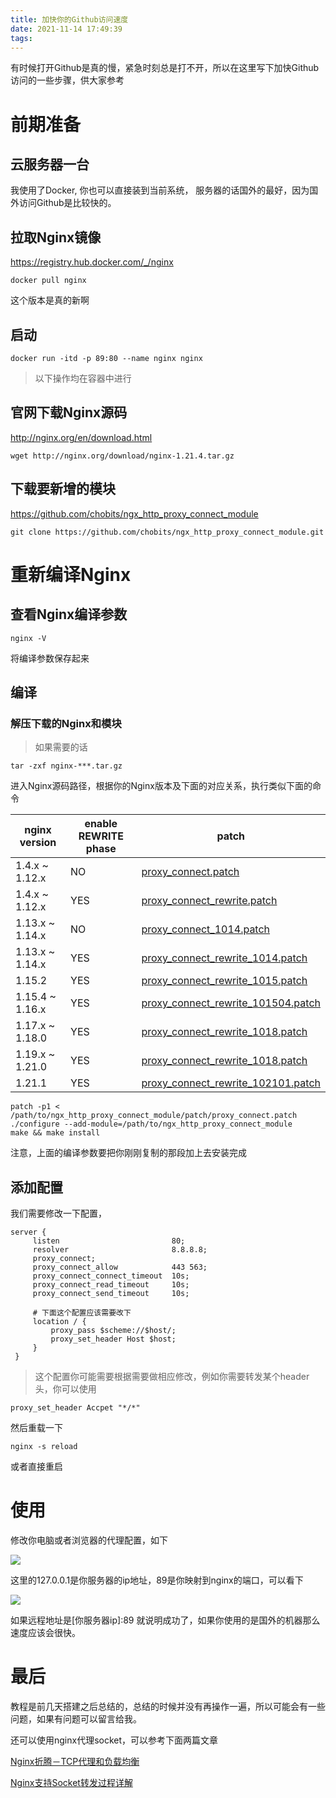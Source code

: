 ```yaml
---
title: 加快你的Github访问速度
date: 2021-11-14 17:49:39
tags:
---
```


有时候打开Github是真的慢，紧急时刻总是打不开，所以在这里写下加快Github访问的一些步骤，供大家参考

# 前期准备

## 云服务器一台

我使用了Docker, 你也可以直接装到当前系统， 服务器的话国外的最好，因为国外访问Github是比较快的。

## 拉取Nginx镜像
https://registry.hub.docker.com/_/nginx
```
docker pull nginx
```

这个版本是真的新啊

## 启动

```
docker run -itd -p 89:80 --name nginx nginx 
```

> 以下操作均在容器中进行

## 官网下载Nginx源码

http://nginx.org/en/download.html

```
wget http://nginx.org/download/nginx-1.21.4.tar.gz
```

## 下载要新增的模块

https://github.com/chobits/ngx_http_proxy_connect_module

```
git clone https://github.com/chobits/ngx_http_proxy_connect_module.git
```

# 重新编译Nginx

## 查看Nginx编译参数

```
nginx -V
```

将编译参数保存起来

## 编译

### 解压下载的Nginx和模块

>如果需要的话

```
tar -zxf nginx-***.tar.gz
```

进入Nginx源码路径，根据你的Nginx版本及下面的对应关系，执行类似下面的命令

| nginx version   | enable REWRITE phase | patch                                                        |
| --------------- | -------------------- | ------------------------------------------------------------ |
| 1.4.x ~ 1.12.x  | NO                   | [proxy_connect.patch](https://github.com/chobits/ngx_http_proxy_connect_module/blob/master/patch/proxy_connect.patch) |
| 1.4.x ~ 1.12.x  | YES                  | [proxy_connect_rewrite.patch](https://github.com/chobits/ngx_http_proxy_connect_module/blob/master/patch/proxy_connect_rewrite.patch) |
| 1.13.x ~ 1.14.x | NO                   | [proxy_connect_1014.patch](https://github.com/chobits/ngx_http_proxy_connect_module/blob/master/patch/proxy_connect_1014.patch) |
| 1.13.x ~ 1.14.x | YES                  | [proxy_connect_rewrite_1014.patch](https://github.com/chobits/ngx_http_proxy_connect_module/blob/master/patch/proxy_connect_rewrite_1014.patch) |
| 1.15.2          | YES                  | [proxy_connect_rewrite_1015.patch](https://github.com/chobits/ngx_http_proxy_connect_module/blob/master/patch/proxy_connect_rewrite_1015.patch) |
| 1.15.4 ~ 1.16.x | YES                  | [proxy_connect_rewrite_101504.patch](https://github.com/chobits/ngx_http_proxy_connect_module/blob/master/patch/proxy_connect_rewrite_101504.patch) |
| 1.17.x ~ 1.18.0 | YES                  | [proxy_connect_rewrite_1018.patch](https://github.com/chobits/ngx_http_proxy_connect_module/blob/master/patch/proxy_connect_rewrite_1018.patch) |
| 1.19.x ~ 1.21.0 | YES                  | [proxy_connect_rewrite_1018.patch](https://github.com/chobits/ngx_http_proxy_connect_module/blob/master/patch/proxy_connect_rewrite_1018.patch) |
| 1.21.1          | YES                  | [proxy_connect_rewrite_102101.patch](https://github.com/chobits/ngx_http_proxy_connect_module/blob/master/patch/proxy_connect_rewrite_102101.patch) |


```
patch -p1 < /path/to/ngx_http_proxy_connect_module/patch/proxy_connect.patch
./configure --add-module=/path/to/ngx_http_proxy_connect_module
make && make install
```

注意，上面的编译参数要把你刚刚复制的那段加上去安装完成

## 添加配置

我们需要修改一下配置，
```
server {
     listen                         80;
     resolver                       8.8.8.8;
     proxy_connect;
     proxy_connect_allow            443 563;
     proxy_connect_connect_timeout  10s;
     proxy_connect_read_timeout     10s;
     proxy_connect_send_timeout     10s;
	
	 # 下面这个配置应该需要改下
     location / {
         proxy_pass $scheme://$host/;
         proxy_set_header Host $host;
     }
 }
```

> 这个配置你可能需要根据需要做相应修改，例如你需要转发某个header头，你可以使用

```
proxy_set_header Accpet "*/*"
```

然后重载一下

```
nginx -s reload
```

或者直接重启

# 使用

修改你电脑或者浏览器的代理配置，如下

![](/upload/images/20211114/64756e1a123133753a1478a85f46de5c.png)

这里的127.0.0.1是你服务器的ip地址，89是你映射到nginx的端口，可以看下

![](/upload/images/20211114/115a8544b17a91ac4c746537af39e822.png)

如果远程地址是[你服务器ip]:89 就说明成功了，如果你使用的是国外的机器那么速度应该会很快。

# 最后
教程是前几天搭建之后总结的，总结的时候并没有再操作一遍，所以可能会有一些问题，如果有问题可以留言给我。

还可以使用nginx代理socket，可以参考下面两篇文章

[Nginx折腾－TCP代理和负载均衡](https://www.zybuluo.com/orangleliu/note/478334 "Nginx折腾－TCP代理和负载均衡")

[Nginx支持Socket转发过程详解](https://www.cnblogs.com/knowledgesea/p/6497783.html "Nginx支持Socket转发过程详解")